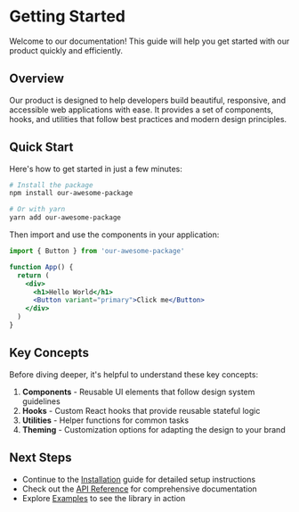 
# Getting Started

Welcome to our documentation! This guide will help you get started with our product quickly and efficiently.

## Overview

Our product is designed to help developers build beautiful, responsive, and accessible web applications with ease. It provides a set of components, hooks, and utilities that follow best practices and modern design principles.

## Quick Start

Here's how to get started in just a few minutes:

```bash
# Install the package
npm install our-awesome-package

# Or with yarn
yarn add our-awesome-package
```

Then import and use the components in your application:

```jsx
import { Button } from 'our-awesome-package'

function App() {
  return (
    <div>
      <h1>Hello World</h1>
      <Button variant="primary">Click me</Button>
    </div>
  )
}
```

## Key Concepts

Before diving deeper, it's helpful to understand these key concepts:

1. **Components** - Reusable UI elements that follow design system guidelines
2. **Hooks** - Custom React hooks that provide reusable stateful logic
3. **Utilities** - Helper functions for common tasks
4. **Theming** - Customization options for adapting the design to your brand

## Next Steps

- Continue to the [Installation](/guide/installation) guide for detailed setup instructions
- Check out the [API Reference](/api/) for comprehensive documentation
- Explore [Examples](/examples/) to see the library in action
